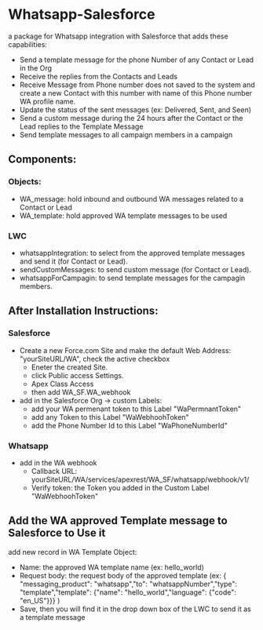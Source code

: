 # Whatsapp-Salesforce
a package for Whatsapp integration with Salesforce that adds these capabilities:
* Send a template message for the phone Number of any Contact or Lead in the Org
* Receive the replies from the Contacts and Leads
* Receive Message from Phone number does not saved to the system and create a new Contact with this number with name of this Phone number WA profile name.
* Update the status of the sent messages (ex: Delivered, Sent, and Seen)
* Send a custom message during the 24 hours after the Contact or the Lead replies to the Template Message
* Send template messages to all campaign members in a campaign
## Components:
### Objects:
* WA_message: hold inbound and outbound WA messages related to a Contact or Lead
* WA_template: hold approved WA template messages to be used
### LWC
* whatsappIntegration: to select from the approved template messages and send it (for Contact or Lead).
* sendCustomMessages: to send custom message (for Contact or Lead).
* whatsappForCampagin: to send template messages for the campagin members.

## After Installation Instructions:
### Salesforce
* Create a new Force.com Site and make the default Web Address: "yourSiteURL/WA", check the active checkbox
  * Eneter the created Site.
  * click Public access Settings.
  * Apex Class Access
  * then add WA_SF.WA_webhook
* add in the Salesforce Org -> custom Labels:
  * add your WA permenant token to this Label "WaPermnantToken"
  * add any Token to this Label "WaWebhoohToken"
  * add the Phone Number Id to this Label "WaPhoneNumberId"
### Whatsapp
* add in the WA webhook
  * Callback URL: yourSiteURL/WA/services/apexrest/WA_SF/whatsapp/webhook/v1/
  * Verify token: the Token you added in the Custom Label "WaWebhoohToken"
## Add the WA approved Template message to Salesforce to Use it
 add new record in WA Template Object:
* Name: the approved WA template name (ex: hello_world)
* Request body: the request body of the approved template (ex: { "messaging_product": "whatsapp","to": "whatsappNumber","type": "template","template": {"name": "hello_world","language": {"code": "en_US"}}} )
* Save, then you will find it in the drop down box of the LWC to send it as a template message

